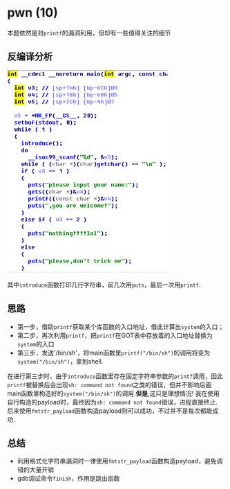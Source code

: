 # pwn (10)
本题依然是对`printf`的漏洞利用，但却有一些值得关注的细节

## 反编译分析

![maincode](screenshot/maincode.png)

其中`introduce`函数打印几行字符串，前几次用`puts`，最后一次用`printf`.

## 思路
* 第一步，借助`printf`获取某个库函数的入口地址，借此计算出`system`的入口；
* 第二步，再次利用`printf`，把`printf`在GOT表中存放着的入口地址替换为`system`的入口
* 第三步，发送'/bin/sh'，将main函数里`printf("/bin/sh")`的调用将变为`system("/bin/sh")`，拿到shell.

在进行第三步时，由于`introduce`函数里存在固定字符串参数的`printf`调用，因此`printf`被替换后会出现`sh: command not found`之类的错误，但并不影响后面main函数里构造好的`system("/bin/sh")`的调用.**但是**,这只是理想情况! 我在使用自行构造的payload时，最终因为`sh: command not found`错误，进程直接终止. 后来使用`fmtstr_payload`函数构造payload则可以成功，不过并不是每次都能成功.

## 总结
* 利用格式化字符串漏洞时一律使用`fmtstr_payload`函数构造payload，避免调错的大量开销
* gdb调试命令`finish`，作用是跳出函数